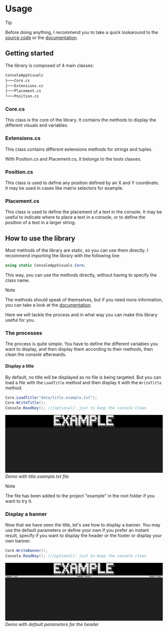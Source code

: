 # Usage

> [!TIP]
> Before doing anything, I recommend you to take a quick lookaround to the [source code](https://github.com/MorganKryze/ConsoleAppVisuals) or the [documentation](https://morgankryze.github.io/ConsoleAppVisuals/api/ConsoleAppVisuals.html).

## Getting started

The library is composed of 4 main classes:

```bash
ConsoleAppVisuals
├───Core.cs
├───Extensions.cs
├───Placement.cs
└───Position.cs
```

### Core.cs

This class is the core of the library. It contains the methods to display the different visuals and variables.

### Extensions.cs

This class contains different extensions methods for strings and tuples.

With Position.cs and Placement.cs, it belongs to the tools classes.

### Position.cs

This class is used to define any position defined by an X and Y coordinate. It may be used in cases like matrix selectors for example.

### Placement.cs

This class is used to define the placement of a text in the console. It may be useful to indicate where to place a text in a console, or to define the position of a text in a larger string.

## How to use the library

Most methods of the library are static, so you can use them directly. I recommend importing the library with the following line:

```csharp
using static ConsoleAppVisuals.Core;
```

This way, you can use the methods directly, without having to specify the class name.

> [!NOTE]
> The methods should speak of themselves, but if you need more information, you can take a look at the [documentation](https://morgankryze.github.io/ConsoleAppVisuals/api/ConsoleAppVisuals.Core.html).

Here we will tackle the process and in what way you can make this library useful for you.

### The processes

The process is quite simple. You have to define the different variables you want to display, and then display them according to their methods, then clean the console afterwards.



#### Display a title

By default, no title will be displayed as no file is being targeted. But you can load a file with the `LoadTitle` method and then display it with the `WriteTitle` method.

```csharp
Core.LoadTitle("data/title.example.txt");
Core.WriteTitle();
Console.ReadKey(); //[optional]: just to keep the console clean
```

![title](../images/title.png)
*Demo with title.example.txt file*

> [!NOTE]
> The file has been added to the project "example" in the root folder if you want to try it.

### Display a banner

Now that we have seen the title, let's see how to display a banner. You may use the default parameters or define your own if you prefer an instant result, specify if you want to display the header or the footer or display your own banner.


```csharp
Core.WriteBanner();
Console.ReadKey(); //[optional]: just to keep the console clean
```

![title](../images/banner.png)
*Demo with default parameters for the header*
